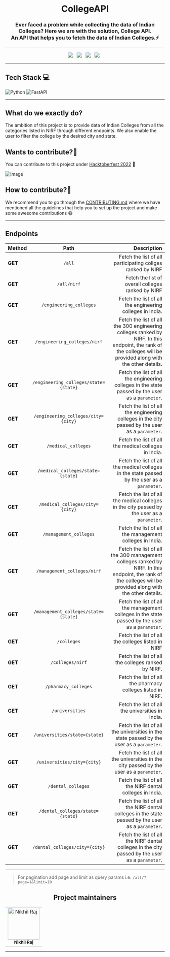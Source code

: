 <h1 align=center> CollegeAPI </h1>

<h3 align=center> Ever faced a problem while collecting the data of Indian Colleges? Here we are with the solution, <b>College API</b>.<br>An API that helps you to fetch the data of Indian Colleges.⚡</h3>

----

<p align="center">
  <a href="https://github.com/Clueless-Community/collegeAPI/issues"><img src="https://img.shields.io/github/issues/Clueless-Community/collegeAPI.svg?style=for-the-badge&logo=appveyor" /></a>&nbsp;&nbsp;
  <a href="https://github.com/Clueless-Community/collegeAPI/fork"><img src="https://img.shields.io/github/forks/Clueless-Community/collegeAPI.svg?style=for-the-badge&logo=appveyor" /></a>&nbsp;&nbsp;
  <a href="#"><img src="https://img.shields.io/github/stars/Clueless-Community/collegeAPI.svg?style=for-the-badge&logo=appveyor" /></a>&nbsp;&nbsp;
  <a href="https://github.com/Clueless-Community/collegeAPI/blob/master/LICENSE"><img src="https://img.shields.io/github/license/Clueless-Community/collegeAPI.svg?style=for-the-badge&logo=appveyor" /></a>&nbsp;&nbsp;
</p>

---

## Tech Stack 💻

  ![Python](https://img.shields.io/badge/python-3670A0?style=for-the-badge&logo=python&logoColor=ffdd54)
  ![FastAPI](https://img.shields.io/badge/FastAPI-005571?style=for-the-badge&logo=fastapi)

---


## What do we exactly do?
The ambition of this project is to provide data of Indian Colleges from all the categories listed in NIRF through different endpoints. We also enable the user to filter the college by the desired city and state.

## Wants to contribute?👀
You can contribute to this project under [Hacktoberfest 2022](https://hacktoberfest.com/) 🤩 

![image](https://user-images.githubusercontent.com/70385488/192114009-0830321a-d227-4a4d-8411-6c03b54d7ce6.png)

## How to contribute?🤔

We recommend you to go through the [CONTRIBUTING.md](https://github.com/Clueless-Community/collegeAPI/blob/main/CONTRIBUTING.md) where we have mentioned all the guidelines that help you to set up the project and make some awesome contributions 😄

---

## Endpoints

| Method   |      Path      |  Description |
|----------|:-------------:|------:|
| **GET** |  `/all` | Fetch the list of all participating collges ranked by NIRF |
| **GET** |  `/all/nirf` | Fetch the list of overall colleges ranked by NIRF |
| **GET** | `/engineering_colleges` | Fetch the list of all the engineering colleges in India. |
| **GET** |  `/engineering_colleges/nirf` | Fetch the list of all the 300 engineering colleges ranked by NIRF. In this endpoint, the rank of the colleges will be provided along with the other details. |
| **GET** |  `/engineering_colleges/state={state}` | Fetch the list of all the engineering colleges in the state passed by the user as a `parameter`. |
| **GET** |  `/engineering_colleges/city={city}` | Fetch the list of all the engineering colleges in the city passed by the user as a `parameter`.  |
| **GET** |  `/medical_colleges` | Fetch the list of all the medical colleges in India.  |
| **GET** |  `/medical_colleges/state={state}` | Fetch the list of all the medical colleges in the state passed by the user as a `parameter`.  |
| **GET** |  `/medical_colleges/city={city}` | Fetch the list of all the medical colleges in the city passed by the user as a `parameter`.  |
| **GET** |  `/management_colleges` | Fetch the list of all the management colleges in India.  |
| **GET** |  `/management_colleges/nirf` | Fetch the list of all the 300 management colleges ranked by NIRF. In this endpoint, the rank of the colleges will be provided along with the other details.  |
| **GET** |  `/management_colleges/state={state}` | Fetch the list of all the management colleges in the state passed by the user as a `parameter`.  |
| **GET** |  `/colleges` | Fetch the list of all the colleges listed in NIRF |
| **GET** |  `/colleges/nirf` | Fetch the list of all the colleges ranked by NIRF.  |
| **GET** |  `/pharmacy_colleges` | Fetch the list of all the pharmacy colleges listed in NIRF.  |
| **GET** |  `/universities` | Fetch the list of all the universities in India.  |
| **GET** |  `/universities/state={state}` | Fetch the list of all the universities in the state passed by the user as a `parameter`.  |
| **GET** |  `/universities/city={city}` | Fetch the list of all the universities in the city passed by the user as a `parameter`.  |
| **GET** |  `/dental_colleges` | Fetch the list of all the NIRF dental colleges in India.  |
| **GET** |  `/dental_colleges/state={state}` | Fetch the list of all the NIRF dental colleges in the state passed by the user as a `parameter`.  |
| **GET** |  `/dental_colleges/city={city}` | Fetch the list of all the NIRF dental colleges in the city passed by the user as a `parameter`.  |
----

> For pagination add page and limit as query params i.e. `/all/?page=1&limit=10`

<h2 align='center'> Project maintainers </h2>
<table align='center'>
<tr>
    <td align="center">
        <a href="https://github.com/nikhil25803">
            <img src="https://avatars.githubusercontent.com/u/93156825?v=4" width="100;" alt="Nikhil Raj"/>
            <br />
            <sub><b>Nikhil Raj</b></sub>
        </a>
    </td>
  </tr>
</table>

---